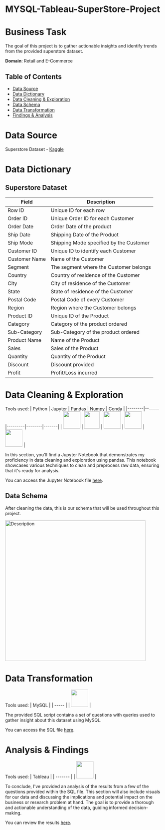 # MYSQL-Tableau-SuperStore-Project

# Business Task
The goal of this project is to gather actionable insights and identify trends from the provided superstore dataset.

**Domain**: Retail and E-Commerce

## Table of Contents
- [Data Source](#data-source)
- [Data Dictionary](#data-dictionary)
- [Data Cleaning & Exploration](#data-cleaning--exploration)
- [Data Schema](#data-schema)
- [Data Transformation](#data-transformation)
- [Findings & Analysis](#findings--analysis)

# Data Source
Superstore Dataset - [Kaggle](https://www.kaggle.com/datasets/vivek468/superstore-dataset-final)

# Data Dictionary


## Superstore Dataset

| Field          | Description                                           |
|----------------|-------------------------------------------------------|
| Row ID         | Unique ID for each row                                |
| Order ID       | Unique Order ID for each Customer                     |
| Order Date     | Order Date of the product                             |
| Ship Date      | Shipping Date of the Product                          |
| Ship Mode      | Shipping Mode specified by the Customer               |
| Customer ID    | Unique ID to identify each Customer                   |
| Customer Name  | Name of the Customer                                  |
| Segment        | The segment where the Customer belongs                |
| Country        | Country of residence of the Customer                  |
| City           | City of residence of the Customer                     |
| State          | State of residence of the Customer                    |
| Postal Code    | Postal Code of every Customer                         |
| Region         | Region where the Customer belongs                     |
| Product ID     | Unique ID of the Product                              |
| Category       | Category of the product ordered                       |
| Sub-Category   | Sub-Category of the product ordered                   |
| Product Name   | Name of the Product                                   |
| Sales          | Sales of the Product                                  |
| Quantity       | Quantity of the Product                               |
| Discount       | Discount provided                                     |
| Profit         | Profit/Loss incurred                                  |

# Data Cleaning & Exploration

Tools used:
| Python | Jupyter | Pandas | Numpy | Conda |
|--------|-------|---------|--------|-------|
| <img src="https://github.com/rml-lee/MYSQL-Tableau-Video-Games-Project/assets/160198611/cc008c2a-1e65-46fe-99aa-fcef90c84b2b" width="55" height="55"/> | <img src="https://github.com/rml-lee/MYSQL-Tableau-Video-Games-Project/assets/160198611/029ca083-0c94-40b2-96bc-5a4ccd5199bb" width="50" height="55"/> | <img src="https://github.com/rml-lee/MYSQL-Tableau-Video-Games-Project/assets/160198611/1f1bf784-7c28-491e-9c70-d78a8cfd9ec3" width="55" height="55"/> | <img src="https://github.com/rml-lee/MYSQL-Tableau-Video-Games-Project/assets/160198611/ca024f21-791d-4cc9-836a-710df995811a" width="55" height="55"/> | <img src="https://github.com/rml-lee/MYSQL-Tableau-Video-Games-Project/assets/160198611/752b8489-df2a-457b-ab2e-294b34774a78" width="55" height="55"/> |


In this section, you'll find a Jupyter Notebook that demonstrates my proficiency in data cleaning and exploration using pandas. This notebook showcases various techniques to clean and preprocess raw data, ensuring that it's ready for analysis.

You can access the Jupyter Notebook file [here](https://github.com/rml-lee/MYSQL-Tableau-SuperStore-Project/blob/main/Data%20Cleaning%20%26%20Exploration%20-%20Superstore.ipynb).


## Data Schema
After cleaning the data, this is our schema that will be used throughout this project.

<img src="https://github.com/rml-lee/MYSQL-Tableau-SuperStore-Project/assets/160198611/0d25e0dd-5a5f-4515-83eb-df617e8f8598" alt="Description" width="450"/>


# Data Transformation

Tools used:
| MySQL |
| ----- |
| <img src="https://github.com/rml-lee/MYSQL-Tableau-Video-Games-Project/assets/160198611/a1f80d2c-f675-4c97-b497-f21377fd0042" width="55" height="55"/> |

The provided SQL script contains a set of questions with queries used to gather insight about this dataset using MySQL. 

You can access the SQL file [here](https://github.com/rml-lee/MYSQL-Tableau-SuperStore-Project/blob/main/SuperStore%20Project.sql).

# Analysis & Findings

Tools used:
| Tableau |
| ------- |
| <img src="https://github.com/rml-lee/MYSQL-Tableau-Video-Games-Project/assets/160198611/fb9f12dc-8640-4197-b3f6-ab0ce2241bc1" width="55" height="55"/> |

To conclude, I've provided an analysis of the results from a few of the questions provided within the SQL file. This section will also include visuals for our data and discussing the implications and potential impact on the business or research problem at hand. The goal is to provide a thorough and actionable understanding of the data, guiding informed decision-making.

You can review the results [here](https://github.com/rml-lee/MYSQL-Tableau-SuperStore-Project/blob/main/Findings-Analysis.md).
